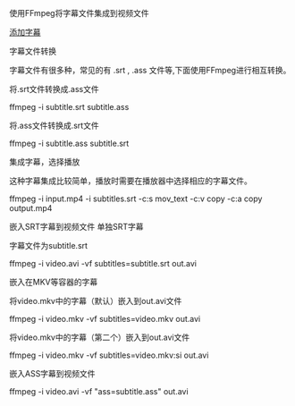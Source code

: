 使用FFmpeg将字幕文件集成到视频文件

[添加字幕](https://blog.csdn.net/weixin_34224941/article/details/92087759)

字幕文件转换

字幕文件有很多种，常见的有 .srt , .ass 文件等,下面使用FFmpeg进行相互转换。

将.srt文件转换成.ass文件


    

ffmpeg -i subtitle.srt subtitle.ass

将.ass文件转换成.srt文件


    

ffmpeg -i subtitle.ass subtitle.srt

集成字幕，选择播放

这种字幕集成比较简单，播放时需要在播放器中选择相应的字幕文件。


    

ffmpeg -i input.mp4 -i subtitles.srt -c:s mov_text -c:v copy -c:a copy output.mp4

嵌入SRT字幕到视频文件
单独SRT字幕

字幕文件为subtitle.srt


    

ffmpeg -i video.avi -vf subtitles=subtitle.srt out.avi

嵌入在MKV等容器的字幕

将video.mkv中的字幕（默认）嵌入到out.avi文件


    

ffmpeg -i video.mkv -vf subtitles=video.mkv out.avi

将video.mkv中的字幕（第二个）嵌入到out.avi文件


    

ffmpeg -i video.mkv -vf subtitles=video.mkv:si out.avi

嵌入ASS字幕到视频文件


    

ffmpeg -i video.avi -vf "ass=subtitle.ass" out.avi
